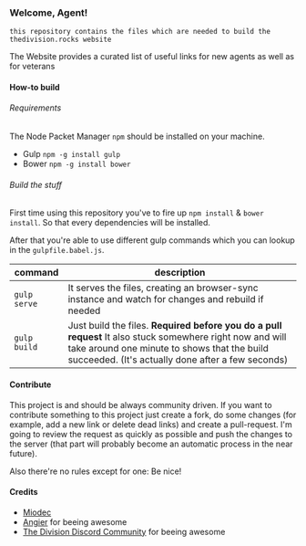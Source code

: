 ### Welcome, Agent!
`this repository contains the files which are needed to build the thedivision.rocks website`

  The Website provides a curated list of useful links for new agents as well as for veterans

#### How-to build

###### Requirements
The Node Packet Manager `npm` should be installed on your machine.
  * Gulp `npm -g install gulp`
  * Bower `npm -g install bower`

###### Build the stuff
First time using this repository you've to fire up
`npm install` & `bower install`. So that every dependencies will be installed.

After that you're able to use different gulp commands which you can lookup in the `gulpfile.babel.js`.



| command | description |
|---|---|
| `gulp serve` | It serves the files, creating an browser-sync instance and watch for changes and rebuild if needed
| `gulp build` | Just build the files. **Required before you do a pull request** It also stuck somewhere right now and will take around one minute to shows that the build succeeded. (It's actually done after a few seconds)|

#### Contribute
This project is and should be always community driven. If you want to contribute something to this project just       create a fork, do some changes (for example, add a new link or delete dead links) and create a pull-request. I'm going to review the request as quickly as possible and push the changes to the server (that part will probably become an automatic process in the near future).

Also there're no rules except for one: Be nice!

#### Credits
  * [Miodec]()
  * [Angier]() for beeing awesome
  * [The Division Discord Community]() for beeing awesome
